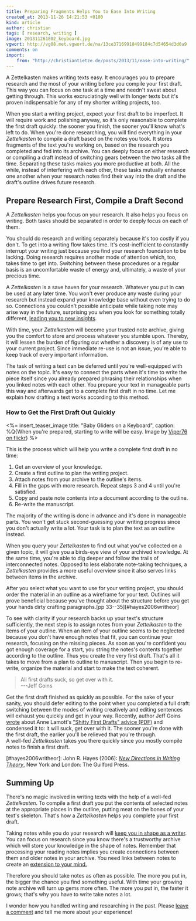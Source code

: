 ```yaml
---
title: Preparing Fragments Helps You to Ease Into Writing
created_at: 2013-11-26 14:21:53 +0100
kind: article
author: christian
tags: [ research, writing ]
image: 201311261802_keyboard.jpg
vgwort: http://vg08.met.vgwort.de/na/13ce37169918499184c7d54654d3d0a9
comments: on
import:
    from: "http://christiantietze.de/posts/2013/11/ease-into-writing/"
---
```


A Zettelkasten makes writing texts easy.  It encourages you to prepare research and the most of your writing before you compile your first draft.  This way you can focus on one task at a time and needn't sweat about getting through.  This works excruciatingly well with longer texts but it's proven indispensable for any of my shorter writing projects, too.

When you start a writing project, expect your first draft to be imperfect.  It will require work and polishing anyway, so it's only reasonable to complete the first draft quickly:  the sooner you finish, the sooner you'll know what's left to do.  When you're done researching, you will find everything in your _Zettelkasten_ to compile a draft based on the notes you took.  It stores fragments of the text you're working on, based on the research you completed and fed into its archive.  You can deeply focus on either research or compiling a draft instead of switching gears between the two tasks all the time.  Separating these tasks makes you more productive at both.  All the while, instead of interfering with each other, these tasks mutually enhance one another when your research notes find their way into the draft and the draft's outline drives future research.

## Prepare Research First, Compile a Draft Second

A _Zettelkasten_ helps you focus on your research.  It also helps you focus on writing.  Both tasks should be separated in order to deeply focus on each of them. <!-- ct: why focus on each? -->

You should do research and writing separately because it's too costly if you don't.  To get into a writing flow takes time.  It's cost-inefficient to constantly interrupt your writing just because you find your research foundation to be lacking.  Doing research requires another mode of attention which, too, takes time to get into.  Switching between these procedures or a regular basis is an uncomfortable waste of energy and, ultimately, a waste of your precious time. <!-- ct: attention/energy waste:  how to circumvent? -->

A _Zettelkasten_ is a save haven for your research.  Whatever you put in can be used at any later time.  You won't ever produce any waste during your research but instead expand your knowledge base without even trying to do so. Connections you couldn't possible anticipate while taking note may arise way in the future, surprising you when you look for something totally different, [leading you to new insights][extend].

With time, your _Zettelkasten_ will become your trusted note archive, giving you the comfort to store and process whatever you stumble upon.  Thereby, it will lessen the burden of figuring out whether a discovery is of any use to your current project.  Since immediate re-use is not an issue, you're able to keep track of every important information.
<!-- ct: opens up problem of doing too much undirected research -->

The task of writing a text can be deferred until you're well-equipped with notes on the topic.  It's easy to connect the parts when it's time to write the piece itself since you already prepared phrasing their relationships when you linked notes with each other.  You prepare your text in manageable parts this way and afterwards get to a complete first draft in no time.  Let me explain how drafting a text works according to this method.
<!-- ct: TODO +book:  bsp. "beweglicher" textbausteine -->

### How to Get the First Draft Out Quickly

<%= insert_teaser_image title: "Baby Gliders on a Keyboard", caption: %Q{When you're prepared, starting to write will be easy. Image by <a href="http://www.flickr.com/photos/viper76/3247589452/">Viper76 on flickr</a>} %>

This is the process which will help you write a complete first draft in no time:

1. Get an overview of your knowledge.
2. Create a first outline to plan the writing project.
3. Attach notes from your archive to the outline's items.
4. Fill in the gaps with more research.  Repeat steps 3 and 4 until you're satisfied.
5. Copy and paste note contents into a document according to the outline.
6. Re-write the manuscript.

The majority of the writing is done in advance and it's done in manageable parts.  You won't get stuck second-guessing your writing progress since you don't actually write a lot.  Your task is to plan the text as an outline instead.

When you query your _Zettelkasten_ to find out what you've collected on a given topic, it will give you a birds-eye view of your archived knowledge.  At the same time, you're able to dig deeper and follow the trails of interconnected notes.  Opposed to less elaborate note-taking techniques, a _Zettelkasten_ provides a more useful overview since it also serves links between items in the archive. <!-- ct: usefulness of the overview -->

After you select what you want to use for your writing project, you should order the material in an outline as a wireframe <!--sf: Frame reicht --> for your text.  Outlines will prove beneficial because you've thought about the structure before you get your hands dirty crafting paragraphs.[pp 33--35][#hayes2006writheor] 

To see with clarity if your research backs up your text's structure sufficiently, the next step is to assign notes from your _Zettelkasten_ to the items of your outline.  When an item of your outline seems to be neglected because you don't have enough notes that fit, you can continue your research, focusing on the missing pieces.  As soon as you're confident you got enough coverage for a start, you string the notes's contents together according to the outline.  Thus you create the very first draft.  That's all it takes to move from a plan to outline to manuscript.  Then you begin to re-write, organize the material and start to make the text coherent.

> All first drafts suck, so get over with it.  
> ---Jeff Goins

<!-- ct: get first draft out quickly -->
Get the first draft finished as quickly as possible.  For the sake of your sanity, you should defer editing to the point when you completed a full draft:  switching between the modes of writing creatively and editing sentences will exhaust you quickly and get in your way.  Recently, author Jeff Goins [wrote][goins] about Anne Lamott's ["Shitty First Drafts" advice (PDF)][sfd] and condensed it to: it will suck, get over with it.  The sooner you're done with the first draft, the earlier you'll be relieved that you're through.  
A well-fed _Zettelkasten_ takes you there quickly since you mostly compile notes to finish a first draft.

[goins]: http://goinswriter.com/write-less-not-more-how-to-slice-and-dice/
[sfd]: http://wrd.as.uky.edu/sites/default/files/1-Shitty%20First%20Drafts.pdf

[#hayes2006writheor]: John R. Hayes (2006):  _[New Directions in Writing Theory](x-bdsk://hayes2006writheor)_, New York and London: The Guilford Press.

## Summing Up

There's no magic involved in writing texts with the help of a well-fed _Zettelkasten_.  To compile a first draft you put the contents of selected notes at the appropriate places in the outline, putting meat on the bones of your text's skeleton. That's how a _Zettelkasten_ helps you complete your first draft.

Taking notes while you do your research will [keep you in shape as a writer][shape].  You can focus on research since you know there's a trustworthy archive which will store your knowledge in the shape of notes.  Remember that processing your reading notes implies you create connections between them and older notes in your archive.  You need links between notes to create an [extension to your mind.][extend]  

Therefore you should take notes as often as possible.  The more you put in, the bigger the chance you find something useful.  With time your growing note archive will turn up gems more often.  The more you put in, the faster it grows;  that's why you have to write take notes a lot. 

I wonder how you handled writing and researching in the past.  Please [leave a comment](#comments) and tell me more about your experience!

[extend]: /posts/2013/11/extend-your-mind-and-memory-with-a-zettelkasten/
[shape]: /posts/2013/12/useful-daily-writing-practice/

